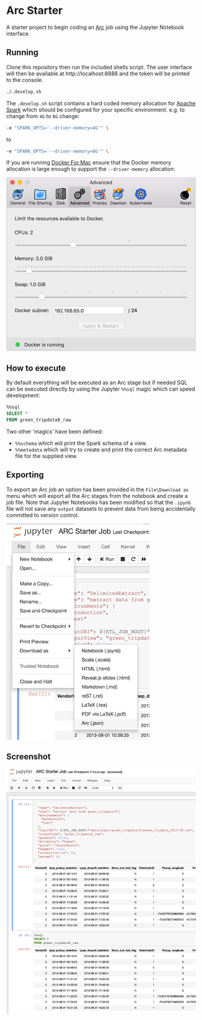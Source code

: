 # Arc Starter

A starter project to begin coding an [Arc](https://github.com/aglenergy/arc) job using the Jupyter Notebook interface.

## Running

Clone this repository then run the included shells script. The user interface will then be available at http://localhost:8888 and the token will be printed to the console.

```bash
./.develop.sh
```

The `.develop.sh` script contains a hard coded memory allocation for [Apache Spark](https://spark.apache.org/) which should be configured for your specific environment. e.g. to change from `4G` to `8G` change:

```bash
-e "SPARK_OPTS='--driver-memory=4G'" \
```

to 

```bash
-e "SPARK_OPTS='--driver-memory=8G'" \
```

If you are running [Docker For Mac](https://docs.docker.com/docker-for-mac/) ensure that the Docker memory allocation is large enough to support the `--driver-memory` allocation:

![Docker For Mac Memory](./.img/prefs-advanced.png)

## How to execute

By default everything will be executed as an Arc stage but if needed SQL can be executed directly by using the Jupyter `%%sql` magic which can speed development:

```sql
%%sql
SELECT * 
FROM green_tripdata0_raw
```

Two other 'magics' have been defined:

- `%%schema` which will print the Spark schema of a view.
- `%%metadata` which will try to create and print the correct Arc metadata file for the supplied view.

## Exporting

To export an Arc job an option has been provided in the `File\Download as` menu which will export all the Arc stages from the notebook and create a job file. Note that Jupyter Notebooks has been modified so that the `.ipynb` file will not save any `output` datasets to prevent data from being accidentally committed to version control.

![Download as](./.img/download_as.png)

## Screenshot

![ARC in Jupyter Notebooks](./.img/screenshot.png)
